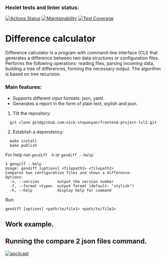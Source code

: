 ### Hexlet tests and linter status:
[![Actions Status](https://github.com/nick-stepanyan/frontend-project-lvl2/workflows/hexlet-check/badge.svg)](https://github.com/nick-stepanyan/frontend-project-lvl2/actions)
[![Maintainability](https://api.codeclimate.com/v1/badges/082f8dd87e9c505756d8/maintainability)](https://codeclimate.com/github/nick-stepanyan/frontend-project-lvl2/maintainability)
[![Test Coverage](https://api.codeclimate.com/v1/badges/082f8dd87e9c505756d8/test_coverage)](https://codeclimate.com/github/nick-stepanyan/frontend-project-lvl2/test_coverage)
# Difference calculator
Difference calculator is a program with command-line interface (CLI) that generates a difference between two data structures or configuration files. Performs the following operations: reading files, parsing incoming data, building a tree of differences, forming the necessary output. The algorithm is based on tree recursion.

### Main features:
* Supports different input formats: json, yaml.
* Generates a report in the form of plain text, stylish and json.


1. Tilt the repository:
```
  git clone git@github.com:nick-stepanyan/frontend-project-lvl2.git
```
2. Establish a dependency:
```
  make install
  make publish
```
For help run `gendiff -h` or `gendiff --help`:
```
$ gengiff --help
Usage: gendiff [options] <filepath1> <filepath2>
Compares two configuration files and shows a difference.
Options:
  -v, --version        output the version number
  -f, --format <type>  output format (default: "stylish")
  -h, --help           display help for command
```
Run:
```
gendiff [options] <path/to/file1> <path/to/file2>
```
## Work example.

## Running the compare 2 json files command.

[![asciicast](https://asciinema.org/a/gZpDVLtgUGOdvfF5VbRKnG0EV.svg)](https://asciinema.org/a/gZpDVLtgUGOdvfF5VbRKnG0EV)
